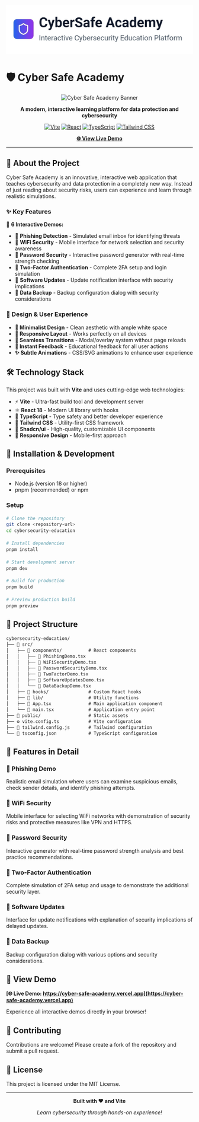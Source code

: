 ![Logo](./LOGO.png)
# 🛡️ Cyber Safe Academy

<div align="center">
  
![Cyber Safe Academy Banner](https://img.shields.io/badge/Cyber%20Safe%20Academy-Interactive%20Cybersecurity-blue?style=for-the-badge&logo=shield&logoColor=white)

**A modern, interactive learning platform for data protection and cybersecurity**

[![Vite](https://img.shields.io/badge/Vite-646CFF?style=for-the-badge&logo=vite&logoColor=white)](https://vitejs.dev/)
[![React](https://img.shields.io/badge/React-20232A?style=for-the-badge&logo=react&logoColor=61DAFB)](https://reactjs.org/)
[![TypeScript](https://img.shields.io/badge/TypeScript-007ACC?style=for-the-badge&logo=typescript&logoColor=white)](https://www.typescriptlang.org/)
[![Tailwind CSS](https://img.shields.io/badge/Tailwind_CSS-38B2AC?style=for-the-badge&logo=tailwind-css&logoColor=white)](https://tailwindcss.com/)

**[🌐 View Live Demo](https://cyber-safe-academy.vercel.app)**

</div>

---

## 📖 About the Project

Cyber Safe Academy is an innovative, interactive web application that teaches cybersecurity and data protection in a completely new way. Instead of just reading about security risks, users can experience and learn through realistic simulations.

### ✨ Key Features

🎯 **6 Interactive Demos:**
- 📧 **Phishing Detection** - Simulated email inbox for identifying threats
- 📶 **WiFi Security** - Mobile interface for network selection and security awareness  
- 🔐 **Password Security** - Interactive password generator with real-time strength checking
- 🔐 **Two-Factor Authentication** - Complete 2FA setup and login simulation
- 🔄 **Software Updates** - Update notification interface with security implications
- 💾 **Data Backup** - Backup configuration dialog with security considerations

### 🎨 Design & User Experience

- **🎨 Minimalist Design** - Clean aesthetic with ample white space
- **📱 Responsive Layout** - Works perfectly on all devices
- **🚀 Seamless Transitions** - Modal/overlay system without page reloads
- **💬 Instant Feedback** - Educational feedback for all user actions
- **✨ Subtle Animations** - CSS/SVG animations to enhance user experience

## 🛠️ Technology Stack

This project was built with **Vite** and uses cutting-edge web technologies:

- ⚡ **Vite** - Ultra-fast build tool and development server
- ⚛️ **React 18** - Modern UI library with hooks
- 📘 **TypeScript** - Type safety and better developer experience
- 🎨 **Tailwind CSS** - Utility-first CSS framework
- 🧩 **Shadcn/ui** - High-quality, customizable UI components
- 📱 **Responsive Design** - Mobile-first approach

## 🚀 Installation & Development

### Prerequisites
- Node.js (version 18 or higher)
- pnpm (recommended) or npm

### Setup

```bash
# Clone the repository
git clone <repository-url>
cd cybersecurity-education

# Install dependencies
pnpm install

# Start development server
pnpm dev

# Build for production
pnpm build

# Preview production build
pnpm preview
```

## 📁 Project Structure

```
cybersecurity-education/
├── 📁 src/
│   ├── 📁 components/          # React components
│   │   ├── 📧 PhishingDemo.tsx
│   │   ├── 📶 WiFiSecurityDemo.tsx
│   │   ├── 🔐 PasswordSecurityDemo.tsx
│   │   ├── 🔐 TwoFactorDemo.tsx
│   │   ├── 🔄 SoftwareUpdatesDemo.tsx
│   │   └── 💾 DataBackupDemo.tsx
│   ├── 📁 hooks/               # Custom React hooks
│   ├── 📁 lib/                 # Utility functions
│   ├── 🎨 App.tsx              # Main application component
│   └── 🎯 main.tsx             # Application entry point
├── 📁 public/                  # Static assets
├── ⚙️ vite.config.ts           # Vite configuration
├── 🎨 tailwind.config.js       # Tailwind configuration
└── 📘 tsconfig.json            # TypeScript configuration
```

## 🎯 Features in Detail

### 📧 Phishing Demo
Realistic email simulation where users can examine suspicious emails, check sender details, and identify phishing attempts.

### 📶 WiFi Security
Mobile interface for selecting WiFi networks with demonstration of security risks and protective measures like VPN and HTTPS.

### 🔐 Password Security
Interactive generator with real-time password strength analysis and best practice recommendations.

### 🔐 Two-Factor Authentication
Complete simulation of 2FA setup and usage to demonstrate the additional security layer.

### 🔄 Software Updates
Interface for update notifications with explanation of security implications of delayed updates.

### 💾 Data Backup
Backup configuration dialog with various options and security considerations.

## 🌟 View Demo

**[🌐 Live Demo: https://cyber-safe-academy.vercel.app](https://cyber-safe-academy.vercel.app)**

Experience all interactive demos directly in your browser!

## 🤝 Contributing

Contributions are welcome! Please create a fork of the repository and submit a pull request.

## 📄 License

This project is licensed under the MIT License.

---

<div align="center">

**Built with ❤️ and Vite**

*Learn cybersecurity through hands-on experience!*

</div>
